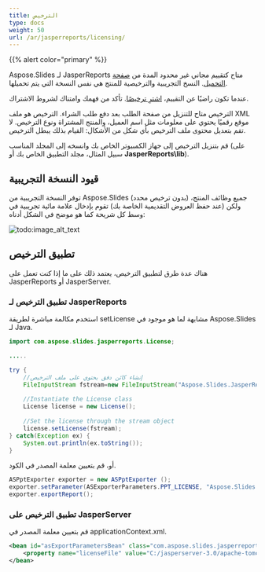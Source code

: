 ```yaml
---
title: الترخيص
type: docs
weight: 50
url: /ar/jasperreports/licensing/
---
```


{{% alert color="primary" %}} 

Aspose.Slides لـ JasperReports متاح كتقييم مجاني غير محدود المدة من [صفحة التحميل](https://downloads.aspose.com/slides/jasperreport). النسخ التجريبية والترخيصية للمنتج هي نفس النسخة التي يتم تحميلها.

عندما تكون راضيًا عن التقييم، [اشترِ ترخيصًا](https://purchase.aspose.com/buy). تأكد من فهمك وامتناك لشروط الاشتراك.

الترخيص متاح للتنزيل من صفحة الطلب بعد دفع طلب الشراء. الترخيص هو ملف XML موقع رقميًا يحتوي على معلومات مثل اسم العميل، والمنتج المشتراة ونوع الترخيص. لا تقم بتعديل محتوى ملف الترخيص بأي شكل من الأشكال: القيام بذلك يبطل الترخيص.

قم بتنزيل الترخيص إلى جهاز الكمبيوتر الخاص بك وانسخه إلى المجلد المناسب (على سبيل المثال، مجلد التطبيق الخاص بك أو **JasperReports\lib**).

## **قيود النسخة التجريبية**
توفر النسخة التجريبية من Aspose.Slides (بدون ترخيص محدد) جميع وظائف المنتج، ولكن (عند حفظ العروض التقديمية الخاصة بك) تقوم بإدخال علامة مائية تجريبية في وسط كل شريحة كما هو موضح في الشكل أدناه:

![todo:image_alt_text](evaluation_watermark.png) 

## **تطبيق الترخيص**
هناك عدة طرق لتطبيق الترخيص، يعتمد ذلك على ما إذا كنت تعمل على JasperReports أو JasperServer.

### **تطبيق الترخيص لـ JasperReports**
استخدم مكالمة مباشرة لطريقة setLicense مشابهة لما هو موجود في Aspose.Slides لـ Java.

```java
import com.aspose.slides.jasperreports.License;

..... 

try {
    //إنشاء كائن دفق يحتوي على ملف الترخيص
    FileInputStream fstream=new FileInputStream("Aspose.Slides.JasperReports.Developer.lic");
	
    //Instantiate the License class
    License license = new License();
	
    //Set the license through the stream object
    license.setLicense(fstream);
} catch(Exception ex) {
    System.out.println(ex.toString());
}
```

أو، قم بتعيين معلمة المصدر في الكود.

```java
ASPptExporter exporter = new ASPptExporter (); 
exporter.setParameter(ASExporterParameters.PPT_LICENSE, "Aspose.Slides.JasperReports.Developer.lic");
exporter.exportReport();
```

### **تطبيق الترخيص على JasperServer**
قم بتعيين معلمة المصدر في applicationContext.xml.

``` xml
<bean id="asExportParametersBean" class="com.aspose.slides.jasperreports.ASExportParametersBean">
    <property name="licenseFile" value="C:/jasperserver-3.0/apache-tomcat/webapps/jasperserver/WEB-INF/Aspose.Slides.JasperReports.Developer.lic"/>
</bean>
```